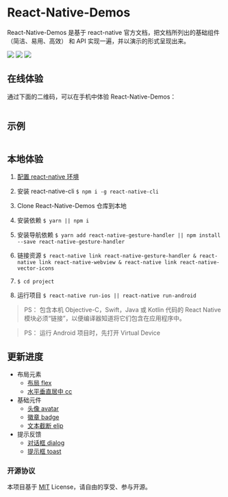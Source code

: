 # React-Native-Demos

React-Native-Demos 是基于 react-native 官方文档，把文档所列出的基础组件（简洁、易用、高效） 和 API 实现一遍，并以演示的形式呈现出来。

![](https://img.shields.io/badge/Build-Passing-brightgreen.svg) ![](https://img.shields.io/badge/License-MIT-lightgrey.svg) ![](https://img.shields.io/badge/Powered%20by-ReactNative-28b1b0.svg)

## 在线体验

通过下面的二维码，可以在手机中体验 React-Native-Demos：

![]()

## 示例

![]()

## 本地体验

1. [配置 react-native 环境](.)

2. 安装 react-native-cli `$ npm i -g react-native-cli`

3. Clone React-Native-Demos 仓库到本地

4. 安装依赖 `$ yarn || npm i`

5. 安装导航依赖 `$ yarn add react-native-gesture-handler || npm install --save react-native-gesture-handler`

6. 链接资源 `$ react-native link react-native-gesture-handler & react-native link react-native-webview & react-native link react-native-vector-icons`

7. `$ cd project`

8. 运行项目 `$ react-native run-ios || react-native run-android`

> PS：
> 包含本机 Objective-C，Swift，Java 或 Kotlin 代码的 React Native 模块必须“链接”，以便编译器知道将它们包含在应用程序中。

> PS：
> 运行 Android 项目时，先打开 Virtual Device

## 更新进度

- 布局元素
  - [布局 flex]()
  - [水平垂直居中 cc]()
- 基础元件
  - [头像 avatar]()
  - [徽章 badge]()
  - [文本截断 elip]()
- 提示反馈
  - [对话框 dialog]()
  - [提示框 toast]()

### 开源协议

本项目基于 [MIT](http://opensource.org/licenses/MIT) License，请自由的享受、参与开源。
